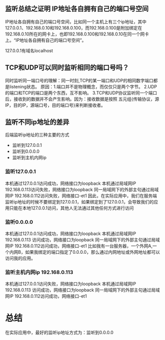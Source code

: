 ## 监听总结之证明 IP地址各自拥有自己的端口号空间
IP地址各自拥有自己的端口号空间，比如同一个主机上有三个ip地址，其中127.0.0.1、192.168.0.10和192.168.0.100，而192.168.0.100是附加绑定在192.168.0.10所在的网卡上，也即192.168.0.100和192.168.0.10在同一个网卡上。“IP地址各自拥有自己的端口号空间”。

127.0.0.1有域名localhost
## TCP和UDP可以同时监听相同的端口号吗？
同时监听同一端口号的理解：同一时刻,TCP的某一端口和UDP的相同数字端口都是listening状态。
原因：1.端口并不是物理概念，而仅仅只是两个字节。
2.UDP的端口和TCP的端口是两个东西，互不影响。
3.TCP和UDP协议监听同一个端口后，接收到的数据并不会产生影响。因为：接收数据是按照 五元组{传输协议，源IP，目的IP，源端口号，目的端口号}来判断接收者。

## 监听不同ip地址的差异
后端监听ip地址的三种主要的方式
- 监听到127.0.0.1
- 监听到0.0.0.0
- 监听到主机内网ip

### 监听127.0.0.1
本机通过127.0.0.1访问成功，网络接口为loopback
本机通过局域网IP 192.168.0.113访问失败，网络接口为loopback
同一局域网下的外部主句通过局域网IP 192.168.0.112访问失败，网络接口-et1
因此，在实际应用中，我们在服务端监听ip地址的时候不要绑定到127.0.0.1，如果绑定到了127.0.0.1，会导致我们的应用只能在本地127.0.0.1访问，其他人无法通过其他任何方式进行访问

### 监听0.0.0.0
本机通过127.0.0.1访问成功，网络接口为loopback
本机通过局域网IP 192.168.0.113 访问成功，网络接口为loopback
同一局域网下的外部主句通过局域网IP 192.168.0.112访问成功，网络接口-et1
比如我有一台服务器，一个外网A,一个内网B，如果我绑定的端口指定了0.0.0.0，那么通过内网地址或外网地址都可以访问我的应用。

### 监听主机内网ip 192.168.0.113
本机通过127.0.0.1访问失败，网络接口为loopback
本机通过局域网IP 192.168.0.113 访问成功，网络接口为loopback
同一局域网下的外部主句通过局域网IP 192.168.0.112访问成功，网络接口-et1

# 总结
在实际应用中，最好的监听ip地址方式为：监听到0.0.0.0